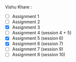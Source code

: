 Vishu Khare :
- [ ] Assignment 1
- [ ] Assignment 2
- [x] Assignment 3
- [ ] Assignment 4 (session 4 + 5)
- [x] Assignment 5 (session 6)
- [x] Assignment 6 (session 7)
- [ ] Assignment 7 (session 9)
- [ ] Assignment 8 (session 10)